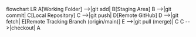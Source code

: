 flowchart LR
    A[Working Folder] -->|git add| B[Staging Area]
    B -->|git commit| C[Local Repository]
    C -->|git push| D[Remote GitHub]
    D -->|git fetch| E[Remote Tracking Branch (origin/main)]
    E -->|git pull (merge)| C
    C -->|checkout| A

